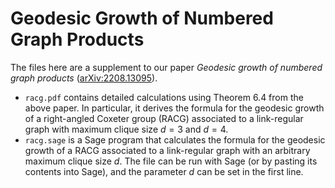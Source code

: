 # Geodesic Growth of Numbered Graph Products

The files here are a supplement to our paper _Geodesic growth of numbered graph products_ ([arXiv:2208.13095](https://arxiv.org/abs/2208.13095)).

- `racg.pdf` contains detailed calculations using Theorem 6.4 from the above paper. In particular, it derives the formula for the geodesic growth of a right-angled Coxeter group (RACG) associated to a link-regular graph with maximum clique size $d = 3$ and $d = 4$.
- `racg.sage` is a Sage program that calculates the formula for the geodesic growth of a RACG associated to a link-regular graph with an arbitrary maximum clique size $d$. The file can be run with Sage (or by pasting its contents into Sage), and the parameter $d$ can be set in the first line.
